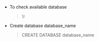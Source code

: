 - To check available database
  > \l
- Create database database_name
  > CREATE DATABASE database_name
